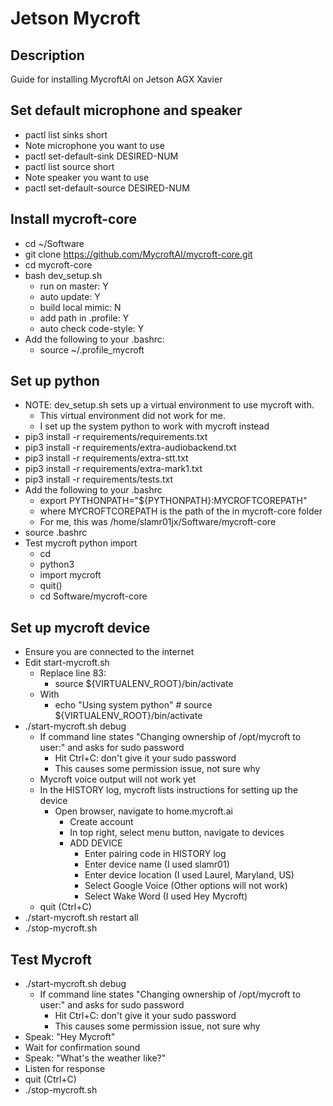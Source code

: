 # Jetson Mycroft

## Description
Guide for installing MycroftAI on Jetson AGX Xavier

## Set default microphone and speaker
* pactl list sinks short
* Note microphone you want to use
* pactl set-default-sink DESIRED-NUM
* pactl list source short
* Note speaker you want to use
* pactl set-default-source DESIRED-NUM 

## Install mycroft-core
* cd ~/Software
* git clone https://github.com/MycroftAI/mycroft-core.git
* cd mycroft-core
* bash dev_setup.sh
    * run on master: Y
    * auto update: Y
    * build local mimic: N
    * add path in .profile: Y
    * auto check code-style: Y
* Add the following to your .bashrc:
    * source ~/.profile_mycroft

## Set up python
* NOTE: dev_setup.sh sets up a virtual environment to use mycroft with.  
    * This virtual environment did not work for me.
    * I set up the system python to work with mycroft instead
* pip3 install -r requirements/requirements.txt
* pip3 install -r requirements/extra-audiobackend.txt
* pip3 install -r requirements/extra-stt.txt
* pip3 install -r requirements/extra-mark1.txt
* pip3 install -r requirements/tests.txt
* Add the following to your .bashrc
    * export PYTHONPATH="${PYTHONPATH}:MYCROFTCOREPATH"
    * where MYCROFTCOREPATH is the path of the in mycroft-core folder
    * For me, this was /home/slamr01jx/Software/mycroft-core
* source .bashrc
* Test mycroft python import
    * cd
    * python3
    * import mycroft
    * quit()
    * cd Software/mycroft-core

## Set up mycroft device
* Ensure you are connected to the internet
* Edit start-mycroft.sh
    * Replace line 83: 
        * source ${VIRTUALENV_ROOT}/bin/activate
    * With 
        * echo "Using system python" # source ${VIRTUALENV_ROOT}/bin/activate
* ./start-mycroft.sh debug
    * If command line states "Changing ownership of /opt/mycroft to user:" and asks for sudo password
        * Hit Ctrl+C: don't give it your sudo password
        * This causes some permission issue, not sure why
    * Mycroft voice output will not work yet
    * In the HISTORY log, mycroft lists instructions for setting up the device
        * Open browser, navigate to home.mycroft.ai
            * Create account
            * In top right, select menu button, navigate to devices
            * ADD DEVICE
                * Enter pairing code in HISTORY log
                * Enter device name (I used slamr01)
                * Enter device location (I used Laurel, Maryland, US)
                * Select Google Voice (Other options will not work)
                * Select Wake Word (I used Hey Mycroft)
    * quit (Ctrl+C)
* ./start-mycroft.sh restart all
* ./stop-mycroft.sh

## Test Mycroft
* ./start-mycroft.sh debug
    * If command line states "Changing ownership of /opt/mycroft to user:" and asks for sudo password
        * Hit Ctrl+C: don't give it your sudo password
        * This causes some permission issue, not sure why
* Speak: "Hey Mycroft"
* Wait for confirmation sound
* Speak: "What's the weather like?"
* Listen for response
* quit (Ctrl+C)
* ./stop-mycroft.sh